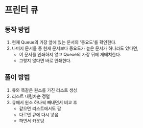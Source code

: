 # 프린터 큐

## 동작 방법

1. 현재 Queue의 가장 앞에 있는 문서의 '중요도'를 확인한다.
2. 나머지 문서들 중 현재 문서보다 중요도가 높은 문서가 하나라도 있다면,
    - 이 문서를 인쇄하지 않고 Queue의 가장 뒤에 재배치한다. 
    - 그렇지 않다면 바로 인쇄한다.
    
## 풀이 방법

1. 큐와 똑같은 원소를 가진 리스트 생성
2. 리스트 내림차순 정렬
3. 큐에서 원소 하나씩 빼내면서 비교 후
   - 같으면 리스트에서도 팝
   - 다르면 큐에 다시 넣음
   - 하면서 카운팅
   
